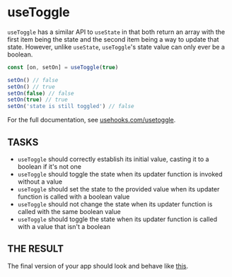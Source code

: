 # useToggle

`useToggle` has a similar API to `useState` in that both return an array with the first item being the state and the second item being a way to update that state. However, unlike `useState`, `useToggle`'s state value can only ever be a boolean.

```js
const [on, setOn] = useToggle(true)

setOn() // false
setOn() // true
setOn(false) // false
setOn(true) // true
setOn('state is still toggled') // false
```

For the full documentation, see [usehooks.com/usetoggle](https://usehooks.com/usetoggle).

## TASKS

- `useToggle` should correctly establish its initial value, casting it to a boolean if it's not one
- `useToggle` should toggle the state when its updater function is invoked without a value
- `useToggle` should set the state to the provided value when its updater function is called with a boolean value
- `useToggle` should not change the state when its updater function is called with the same boolean value
- `useToggle` should toggle the state when its updater function is called with a value that isn't a boolean

## THE RESULT

The final version of your app should look and behave like [this](https://codesandbox.io/p/sandbox/usetoggle-tcj48q).
